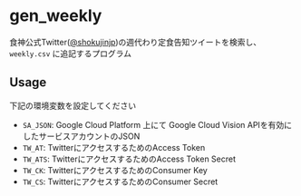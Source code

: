 # gen_weekly

食神公式Twitter([@shokujinjp](https://twitter.com/shokujinjp/))の週代わり定食告知ツイートを検索し、 `weekly.csv` に追記するプログラム

## Usage

下記の環境変数を設定してください

- `SA_JSON`: Google Cloud Platform 上にて Google Cloud Vision APIを有効にしたサービスアカウントのJSON
- `TW_AT`: TwitterにアクセスするためのAccess Token
- `TW_ATS`: TwitterにアクセスするためのAccess Token Secret
- `TW_CK`: TwitterにアクセスするためのConsumer Key
- `TW_CS`: TwitterにアクセスするためのConsumer Secret
